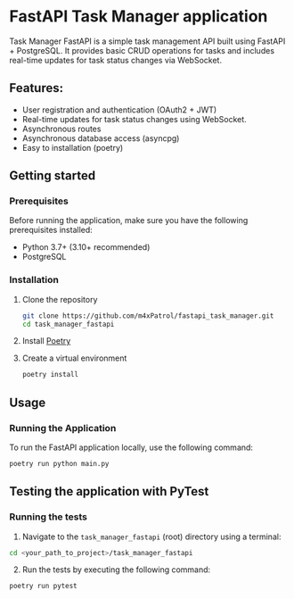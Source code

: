 # FastAPI Task Manager application
Task Manager FastAPI is a simple task management API built using FastAPI + PostgreSQL. It provides basic CRUD operations for tasks and includes real-time updates for task status changes via WebSocket.

## Features:
* User registration and authentication (OAuth2 + JWT)
* Real-time updates for task status changes using WebSocket.
* Asynchronous routes
* Asynchronous database access (asyncpg)
* Easy to installation (poetry)

## Getting started
### Prerequisites
Before running the application, make sure you have the following prerequisites installed:

* Python 3.7+ (3.10+ recommended)
* PostgreSQL

### Installation
1. Clone the repository
   
   ```bash
   git clone https://github.com/m4xPatrol/fastapi_task_manager.git
   cd task_manager_fastapi
   ```
   
2. Install [Poetry](https://python-poetry.org/docs/#installation)
3. Create a virtual environment
   
   ```bash
   poetry install
   ```
   
## Usage
### Running the Application

To run the FastAPI application locally, use the following command:

```bash
poetry run python main.py
```
## Testing the application with PyTest
### Running the tests
1. Navigate to the `task_manager_fastapi` (root) directory using a terminal:
   
```bash
cd <your_path_to_project>/task_manager_fastapi
```

2. Run the tests by executing the following command:

```bash
poetry run pytest
```
